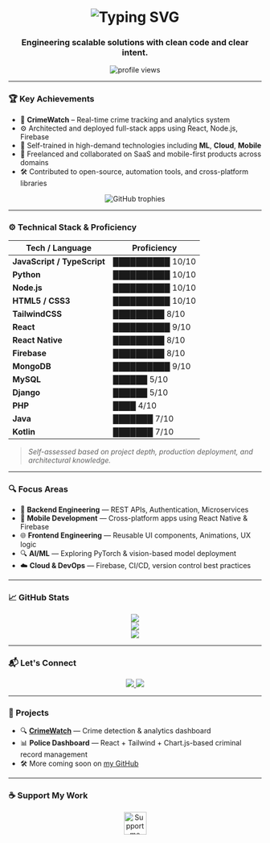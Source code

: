 <!-- Classy Header -->
<h1 align="center">
  <img src="https://readme-typing-svg.herokuapp.com?font=Fira+Code&weight=500&duration=3000&pause=1000&color=FF3CAC&center=true&vCenter=true&width=650&lines=Hi%2C+I'm+Shubbin;Software+Engineer+%7C+Backend+Focused+%7C+Product-Driven" alt="Typing SVG" />
</h1>

<h3 align="center">Engineering scalable solutions with clean code and clear intent.</h3>

<p align="center">
  <img src="https://komarev.com/ghpvc/?username=shubbin&label=Profile%20views&color=FF3CAC&style=flat-square" alt="profile views" />
</p>

---

### 🏆 Key Achievements

- 🔐 **CrimeWatch** – Real-time crime tracking and analytics system  
- ⚙️ Architected and deployed full-stack apps using React, Node.js, Firebase  
- 🧠 Self-trained in high-demand technologies including **ML**, **Cloud**, **Mobile**  
- 💼 Freelanced and collaborated on SaaS and mobile-first products across domains  
- 🛠️ Contributed to open-source, automation tools, and cross-platform libraries  

<p align="center">
  <img src="https://github-profile-trophy.vercel.app/?username=shubbin&theme=gruvbox&no-frame=true&title=Stars,Commits,Repositories,PullRequest" alt="GitHub trophies" />
</p>

---

### ⚙️ Technical Stack & Proficiency

| Tech / Language       | Proficiency |
|-----------------------|-------------|
| **JavaScript / TypeScript** | ██████████ 10/10 |
| **Python**            | ██████████ 10/10 |
| **Node.js**           | ██████████ 10/10 |
| **HTML5 / CSS3**      | ██████████ 10/10 |
| **TailwindCSS**       | █████████  8/10  |
| **React**             | ██████████ 9/10  |
| **React Native**      | █████████  8/10  |
| **Firebase**          | █████████  8/10  |
| **MongoDB**           | ██████████ 9/10  |
| **MySQL**             | ██████      5/10 |
| **Django**            | ██████      5/10 |
| **PHP**               | ████        4/10 |
| **Java**              | ███████     7/10 |
| **Kotlin**            | ███████     7/10 |

> _Self-assessed based on project depth, production deployment, and architectural knowledge._

---

### 🔍 Focus Areas

- 🧩 **Backend Engineering** — REST APIs, Authentication, Microservices  
- 📱 **Mobile Development** — Cross-platform apps using React Native & Firebase  
- 🌐 **Frontend Engineering** — Reusable UI components, Animations, UX logic  
- 🔍 **AI/ML** — Exploring PyTorch & vision-based model deployment  
- ☁️ **Cloud & DevOps** — Firebase, CI/CD, version control best practices  

---

### 📈 GitHub Stats

<p align="center">
  <img src="https://github-readme-stats.vercel.app/api?username=shubbin&show_icons=true&theme=radical&count_private=true&hide_rank=false" />
  <br />
  <img src="https://github-readme-streak-stats.herokuapp.com/?user=shubbin&theme=radical" />
  <br />
  <img src="https://github-readme-stats.vercel.app/api/top-langs/?username=shubbin&layout=compact&theme=radical" />
</p>

---

### 📬 Let's Connect

<p align="center">
  <a href="https://twitter.com/shubbin23" target="_blank">
    <img src="https://img.shields.io/twitter/follow/shubbin23?logo=twitter&style=for-the-badge" />
  </a>
  <a href="https://www.linkedin.com/in/makinde-olasubomi" target="_blank">
    <img src="https://img.shields.io/badge/LinkedIn-Connect-blue?logo=linkedin&style=for-the-badge" />
  </a>
</p>

---

### 💼 Projects

- 🔍 [**CrimeWatch**](https://github.com/Shubbin/CrimeWatch.git) — Crime detection & analytics dashboard  
- 📊 **Police Dashboard** — React + Tailwind + Chart.js-based criminal record management  
- 🛠️ More coming soon on [my GitHub](https://github.com/Shubbin)

---

### ☕ Support My Work

<p align="center">
  <a href="https://ko-fi.com/shubbin" target="_blank">
    <img src="https://cdn.ko-fi.com/cdn/kofi3.png?v=3" height="45" alt="Support me on Ko-fi" />
  </a>
</p>
